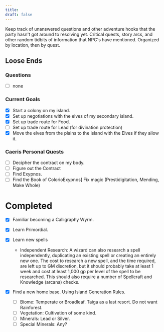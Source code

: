```yaml
---
title: 
draft: false
---
```

Keep track of unanswered questions and other adventure hooks that the party hasn't got around to resolving yet. Critical quests, story arcs, and other random tidbits of information that NPC's have mentioned. Organized by location, then by quest.

## Loose Ends
### Questions
- [ ] none

### Current Goals
- [x] Start a colony on my island. 
- [x] Set up negotiations with the elves of my secondary island.
- [x] Set up trade route for Food.
- [ ] Set up trade route for Lead (for divination protection)
- [x] Move the elves from the plains to the island with the Elves if they allow it.

### Caeris Personal Quests
- [ ] Decipher the contract on my body.
- [ ] Figure out the Contract
- [ ] Find Exypnos.
- [ ] Find the Book of ColorioExypnos] Fix magic (Prestidigitation, Mending, Make Whole)

# Completed
- [x] Familiar becoming a Calligraphy Wyrm.
- [x] Learn Primordial.

- [x] Learn new spells
	- Independent Research: A wizard can also research a spell independently, duplicating an existing spell or creating an entirely new one. The cost to research a new spell, and the time required, are left up to GM discretion, but it should probably take at least 1 week and cost at least 1,000 gp per level of the spell to be researched. This should also require a number of Spellcraft and Knowledge (arcana) checks.

- [x] Find a new home base. Using Island Generation Rules.
	- [ ] Biome: Temperate or Broadleaf. Taiga as a last resort. Do not want Rainforest.
	- [ ] Vegetation: Cultivation of some kind.
	- [ ] Minerals: Lead or Silver. 
	- [ ] Special Minerals: Any?
